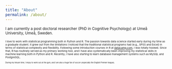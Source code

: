 ```yaml
---
title: "About"
permalink: /about/
---
```


<small> I am currently a post doctoral researcher (PhD in Cognitive Psychology) at Umeå University, Umeå, Sweden. <small>

<small> I love to work with statistical programming both in Python and R. The passion towards data science started early during my time as a graduate student. It grew out from the limitations I noticed that the traditional statistical programs had (e.g., SPSS and Excel) in terms of statistical complexity and flexibility. Following some introduction courses in R at [datacamp.com](https://datacamp.com/), I was totally hooked. Since that, R has routinely served as my primary working tool, and I have also systematically been improving my
statistical skills in machine learning both in Python and R. Recently, I have also starting to learn database management systems such as MySQL and PostgreSQL. <small>

<small> During my leisure time, I enjoy to work out at the gym, and I am also a huge fan of soccer (especially the English Premier league).<small>
